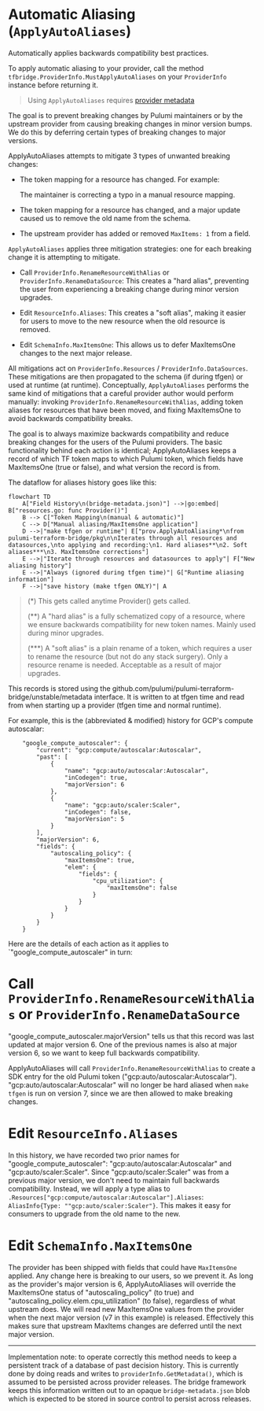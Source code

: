 # Automatic Aliasing (`ApplyAutoAliases`)

Automatically applies backwards compatibility best practices.

To apply automatic aliasing to your provider, call the method
`tfbridge.ProviderInfo.MustApplyAutoAliases` on your `ProviderInfo` instance before
returning it.

> Using `ApplyAutoAliases` requires [provider metadata](./metadata.md)

The goal is to prevent breaking changes by Pulumi maintainers or by the upstream
provider from causing breaking changes in minor version bumps. We do this by deferring
certain types of breaking changes to major versions.

ApplyAutoAliases attempts to mitigate 3 types of unwanted breaking changes:

- The token mapping for a resource has changed. For example:

	The maintainer is correcting a typo in a manual resource mapping.

- The token mapping for a resource has changed, and a major update caused us to remove
the old name from the schema.

- The upstream provider has added or removed `MaxItems: 1` from a field.

`ApplyAutoAliases` applies three mitigation strategies: one for each breaking change it
is attempting to mitigate.

- Call `ProviderInfo.RenameResourceWithAlias` or `ProviderInfo.RenameDataSource`: This
creates a "hard alias", preventing the user from experiencing a breaking change during
minor version upgrades.

- Edit `ResourceInfo.Aliases`: This creates a "soft alias", making it easier for users
to move to the new resource when the old resource is removed.

- Edit `SchemaInfo.MaxItemsOne`: This allows us to defer MaxItemsOne changes to the
next major release.

All mitigations act on `ProviderInfo.Resources` / `ProviderInfo.DataSources`. These
mitigations are then propagated to the schema (if during tfgen) or used at runtime (at
runtime). Conceptually, `ApplyAutoAliases` performs the same kind of mitigations that a
careful provider author would perform manually: invoking
`ProviderInfo.RenameResourceWithAlias`, adding token aliases for resources that have
been moved, and fixing MaxItemsOne to avoid backwards compatibility breaks.

The goal is to always maximize backwards compatibility and reduce breaking changes for
the users of the Pulumi providers. The basic functionality behind each action is
identical; ApplyAutoAliases keeps a record of which TF token maps to which Pulumi
token, which fields have MaxItemsOne (true or false), and what version the record is
from.

The dataflow for aliases history goes like this:

``` mermaid
flowchart TD
    A["Field History\n(bridge-metadata.json)"] -->|go:embed| B["resources.go: func Provider()"]
    B --> C["Token Mapping\n(manual & automatic)"]
    C --> D["Manual aliasing/MaxItemsOne application"]
    D -->|"make tfgen or runtime"| E["prov.ApplyAutoAliasing*\nfrom pulumi-terraform-bridge/pkg\n\nIterates through all resources and datasources,\nto applying and recording:\n1. Hard aliases**\n2. Soft aliases***\n3. MaxItemsOne corrections"]
    E -->|"Iterate through resources and datasources to apply"| F["New aliasing history"] 
    E -->|"Always (ignored during tfgen time)"| G["Runtime aliasing information"]
    F -->|"save history (make tfgen ONLY)"| A
```

> (\*)   This gets called anytime Provider() gets called.
>
> (\*\*) A "hard alias" is a fully schematized copy of a resource, where we
> ensure backwards compatibility for new token names. Mainly used during minor upgrades.
>
> (\*\*\*) A "soft alias" is a plain rename of a token, which requires a user to rename
> the resource (but not do any stack surgery). Only a resource rename is needed. Acceptable
> as a result of major upgrades.

This records is stored using the
github.com/pulumi/pulumi-terraform-bridge/unstable/metadata interface. It is written to
at tfgen time and read from when starting up a provider (tfgen time and normal runtime).

For example, this is the (abbreviated & modified) history for GCP's compute autoscalar:

```
	"google_compute_autoscaler": {
	    "current": "gcp:compute/autoscalar:Autoscalar",
	    "past": [
	        {
	            "name": "gcp:auto/autoscalar:Autoscalar",
	            "inCodegen": true,
	            "majorVersion": 6
	        },
	        {
	            "name": "gcp:auto/scaler:Scaler",
	            "inCodegen": false,
	            "majorVersion": 5
	        }
	    ],
	    "majorVersion": 6,
	    "fields": {
	        "autoscaling_policy": {
	            "maxItemsOne": true,
	            "elem": {
	                "fields": {
	                    "cpu_utilization": {
	                        "maxItemsOne": false
	                    }
	                }
	            }
	        }
	    }
	}
```

Here are the details of each action as it applies to `"google_compute_autoscaler" in turn:

# Call `ProviderInfo.RenameResourceWithAlias` or `ProviderInfo.RenameDataSource`

"google_compute_autoscaler.majorVersion" tells us that this record was last updated at
major version 6. One of the previous names is also at major version 6, so we want to
keep full backwards compatibility.

ApplyAutoAliases will call `ProviderInfo.RenameResourceWithAlias` to create a SDK entry
for the old Pulumi token
("gcp:auto/autoscalar:Autoscalar"). "gcp:auto/autoscalar:Autoscalar" will no longer be
hard aliased when `make tfgen` is run on version 7, since we are then allowed to make
breaking changes.

# Edit `ResourceInfo.Aliases`

In this history, we have recorded two prior names for "google_compute_autoscaler":
"gcp:auto/autoscalar:Autoscalar" and "gcp:auto/scaler:Scaler". Since
"gcp:auto/scaler:Scaler" was from a previous major version, we don't need to maintain
full backwards compatibility. Instead, we will apply a type alias to
`.Resources["gcp:compute/autoscalar:Autoscalar"].Aliases`: `AliasInfo{Type:
""gcp:auto/scaler:Scaler"}`. This makes it easy for consumers to upgrade from the old
name to the new.

# Edit `SchemaInfo.MaxItemsOne`

The provider has been shipped with fields that could have `MaxItemsOne` applied. Any
change here is breaking to our users, so we prevent it. As long as the provider's major
version is 6, ApplyAutoAliases will override the MaxItemsOne status of
"autoscaling_policy" (to true) and "autoscaling_policy.elem.cpu_utilization" (to
false), regardless of what upstream does. We will read new MaxItemsOne values from the
provider when the next major version (v7 in this example) is released. Effectively this
makes sure that upstream MaxItems changes are deferred until the next major version.

---

Implementation note: to operate correctly this method needs to keep a persistent track
of a database of past decision history. This is currently done by doing reads and
writes to `providerInfo.GetMetadata()`, which is assumed to be persisted across
provider releases. The bridge framework keeps this information written out to an opaque
`bridge-metadata.json` blob which is expected to be stored in source control to persist
across releases.

